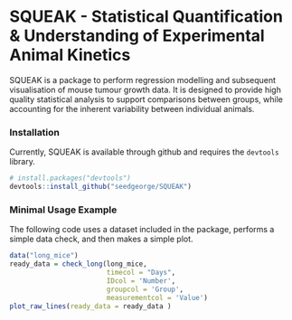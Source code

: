 # SQUEAK - Statistical Quantification & Understanding of Experimental Animal Kinetics

SQUEAK is a package to perform regression modelling and subsequent visualisation of mouse tumour growth data. It is designed to provide high quality statistical analysis to support comparisons between groups, while accounting for the inherent variability between individual animals.

### Installation

Currently, SQUEAK is available through github and requires the `devtools` library.

``` R
# install.packages("devtools")
devtools::install_github("seedgeorge/SQUEAK")
```

### Minimal Usage Example

The following code uses a dataset included in the package, performs a simple data check, and then makes a simple plot.

``` R
data("long_mice")
ready_data = check_long(long_mice,
                        timecol = "Days",
                        IDcol = 'Number',
                        groupcol = 'Group',
                        measurementcol = 'Value')
plot_raw_lines(ready_data = ready_data )
```
